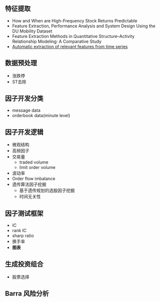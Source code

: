 
## 特征提取
* How and When are High-Frequency Stock Returns Predictable
* Feature Extraction, Performance Analysis and System Design Using the DU Mobility Dataset
* Feature Extraction Methods in Quantitative Structure–Activity Relationship Modeling: A Comparative Study
* [Automatic extraction of relevant features from time series](https://github.com/blue-yonder/tsfresh)
## 数据预处理
* 涨跌停
* ST去除
## 因子开发分类
* message data
* orderbook data(minute level)
## 因子开发逻辑
* 微观结构
* 高频因子
* 交易量
  * traded volume
  * limit order volume
* 波动率 
* Order flow imbalance
* 遗传算法因子挖掘
  * 基于遗传规划的选股因子挖掘
  * 时间无关性
## 因子测试框架
* IC
* rank IC
* sharp ratio
* 换手率
* **图表**
## 生成投资组合
* 股票选择
## Barra 风险分析
